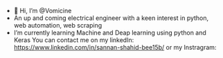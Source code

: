 - 👋 Hi, I’m @Vomicine
- An up and coming electrical engineer with a keen interest in python, web automation, web scraping
- I’m currently learning Machine and Deap learning using python and Keras
You can contact me on my linkedIn: 
https://www.linkedin.com/in/sannan-shahid-bee15b/
or my Instragram:[
](https://www.instagram.com/_sannan_/)
<!---
Vomicine/Vomicine is a ✨ special ✨ repository because its `README.md` (this file) appears on your GitHub profile.
You can click the Preview link to take a look at your changes.
--->
